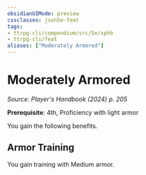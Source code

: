 ```yaml
---
obsidianUIMode: preview
cssclasses: json5e-feat
tags:
- ttrpg-cli/compendium/src/5e/xphb
- ttrpg-cli/feat
aliases: ["Moderately Armored"]
---
```

# Moderately Armored
*Source: Player's Handbook (2024) p. 205*  

**Prerequisite**: 4th, Proficiency with light armor

You gain the following benefits.

## Armor Training

You gain training with Medium armor.